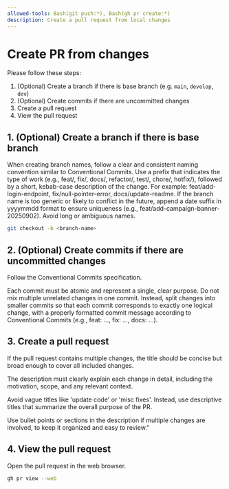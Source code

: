 ```yaml
---
allowed-tools: Bash(git push:*), Bash(gh pr create:*)
description: Create a pull request from local changes
---
```


# Create PR from changes

Please follow these steps:

1. (Optional) Create a branch if there is base branch (e.g. `main`, `develop`, `dev`)
2. (Optional) Create commits if there are uncommitted changes
3. Create a pull request
4. View the pull request

## 1. (Optional) Create a branch if there is base branch

When creating branch names, follow a clear and consistent naming convention similar to Conventional Commits. Use a prefix that indicates the type of work (e.g., feat/, fix/, docs/, refactor/, test/, chore/, hotfix/), followed by a short, kebab-case description of the change. For example: feat/add-login-endpoint, fix/null-pointer-error, docs/update-readme.
If the branch name is too generic or likely to conflict in the future, append a date suffix in yyyymmdd format to ensure uniqueness (e.g., feat/add-campaign-banner-20250902). Avoid long or ambiguous names.

```bash
git checkout -b <branch-name>
```

## 2. (Optional) Create commits if there are uncommitted changes

Follow the Conventional Commits specification.

Each commit must be atomic and represent a single, clear purpose. Do not mix multiple unrelated changes in one commit. Instead, split changes into smaller commits so that each commit corresponds to exactly one logical change, with a properly formatted commit message according to Conventional Commits (e.g., feat: ..., fix: ..., docs: ...).

## 3. Create a pull request

If the pull request contains multiple changes, the title should be concise but broad enough to cover all included changes.

The description must clearly explain each change in detail, including the motivation, scope, and any relevant context.

Avoid vague titles like 'update code' or 'misc fixes'. Instead, use descriptive titles that summarize the overall purpose of the PR.

Use bullet points or sections in the description if multiple changes are involved, to keep it organized and easy to review."

## 4. View the pull request

Open the pull request in the web browser.

```bash
gh pr view --web
```
